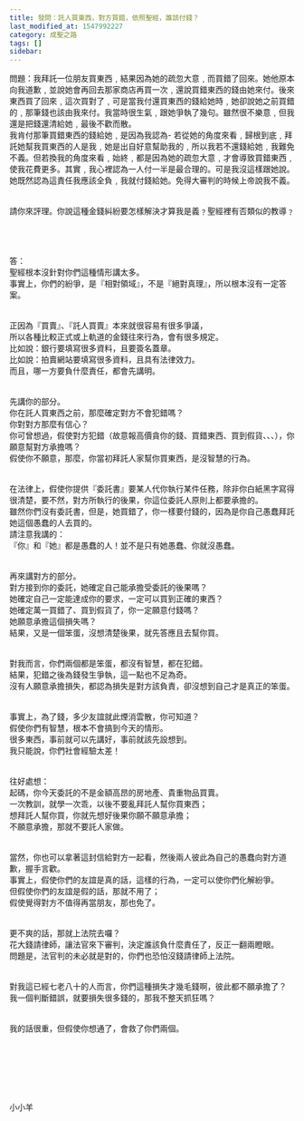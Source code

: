 ```yaml
---
title: 發問：託人買東西，對方買錯，依照聖經，誰該付錢？
last_modified_at: 1547992227
category: 成聖之路
tags: []
sidebar: 
---
```


<p>問題：我拜託一位朋友買東西﹐結果因為她的疏忽大意﹐而買錯了回來。她他原本向我道歉﹐並說她會再回去那家商店再買一次﹐還說買錯東西的錢由她來付。後來東西買了回來﹐這次買對了﹐可是當我付還買東西的錢給她時﹐她卻說她之前買錯的﹐那筆錢也該由我來付。我當時很生氣﹐跟她爭執了幾句。雖然很不樂意﹐但我還是把錢還清給她﹐最後不歡而散。<br/><!--more-->我肯付那筆買錯東西的錢給她﹐是因為我認為- 若從她的角度來看﹐歸根到底﹐拜託她幫我買東西的人是我﹐她是出自好意幫助我的﹐所以我若不還錢給她﹐我難免不義。但若換我的角度來看﹐始終﹐都是因為她的疏忽大意﹐才會導致買錯東西﹐使我花費更多。其實﹐我心裡認為一人付一半是最合理的。可是我沒這樣跟她說。她既然認為這責任我應該全負﹐我就付錢給她。免得大審判的時候上帝說我不義。<br/> <br/><br/>請你來評理。你說這種金錢糾紛要怎樣解決才算我是義﹖聖經裡有否類似的教導﹖<br/> <br/><br/><br/><br/>答：<br/>聖經根本沒針對你們這種情形講太多。<br/>事實上，你們的紛爭，是『相對領域』，不是『絕對真理』，所以根本沒有一定答案。<br/><br/> <br/>正因為『買賣』、『託人買賣』本來就很容易有很多爭議，<br/>所以各種比較正式或上軌道的金錢往來行為，會有很多規定。<br/>比如說：銀行要填寫很多資料，且要簽名蓋章。<br/>比如說：拍賣網站要填寫很多資料，且具有法律效力。<br/>而且，哪一方要負什麼責任，都會先講明。<br/> <br/><br/>先講你的部分。<br/>你在託人買東西之前，那麼確定對方不會犯錯嗎？<br/>你對對方那麼有信心？<br/>你可曾想過，假使對方犯錯（故意報高價貪你的錢、買錯東西、買到假貨、、、），你願意幫對方承擔嗎？<br/>假使你不願意，那麼，你當初拜託人家幫你買東西，是沒智慧的行為。<br/> <br/><br/>在法律上，假使你提供『委託書』要某人代你執行某件任務，除非你白紙黑字寫得很清楚，要不然，對方所執行的後果，你這位委託人原則上都要承擔的。<br/>雖然你們沒有委託書，但是，她買錯了，你一樣要付錢的，因為是你自己愚蠢拜託她這個愚蠢的人去買的。<br/>請注意我講的：<br/>『你』和『她』都是愚蠢的人！並不是只有她愚蠢、你就沒愚蠢。<br/> <br/><br/>再來講對方的部分。<br/>對方接到你的委託，她確定自己能承擔受委託的後果嗎？<br/>她確定自己一定能達成你的要求，一定可以買到正確的東西？<br/>她確定萬一買錯了、買到假貨了，你一定願意付錢嗎？<br/>她願意承擔這個損失嗎？<br/>結果，又是一個笨蛋，沒想清楚後果，就先答應且去幫你買。<br/> <br/><br/>對我而言，你們兩個都是笨蛋，都沒有智慧，都在犯錯。<br/>結果，犯錯之後為錢發生爭執，這一點也不足為奇。<br/>沒有人願意承擔損失，都認為損失是對方該負責，卻沒想到自己才是真正的笨蛋。<br/> <br/><br/>事實上，為了錢，多少友誼就此煙消雲散，你可知道？<br/>假使你們有智慧，根本不會搞到今天的情形。<br/>很多東西，事前就可以先講好，事前就該先設想到。<br/>我只能說，你們社會經驗太差！<br/> <br/><br/>往好處想：<br/>起碼，你今天委託的不是金額高昂的房地產、貴重物品買賣。<br/>一次教訓，就學一次乖，以後不要亂拜託人幫你買東西；<br/>想拜託人幫你買，你就先想好後果你願不願意承擔；<br/>不願意承擔，那就不要託人家做。<br/> <br/><br/>當然，你也可以拿著這封信給對方一起看，然後兩人彼此為自己的愚蠢向對方道歉，握手言歡。<br/>事實上，假使你們的友誼是真的話，這樣的行為，一定可以使你們化解紛爭。<br/>但假使你們的友誼是假的話，那就不用了；<br/>假使覺得對方不值得再當朋友，那也免了。<br/> <br/><br/>更不爽的話，那就上法院去囉？<br/>花大錢請律師，讓法官來下審判，決定誰該負什麼責任了，反正一翻兩瞪眼。<br/>問題是，法官判的未必就是對的，你們也恐怕沒錢請律師上法院。<br/> <br/><br/>對我這已經七老八十的人而言，你們這種損失才幾毛錢啊，彼此都不願承擔了？<br/>我一個判斷錯誤，就要損失很多錢的，那我不整天抓狂嗎？<br/> <br/> <br/>我的話很重，但假使你想通了，會救了你們兩個。<br/> <br/><br/><br/><br/><br/><br/><br/>小小羊<br/><br/><br/><br/><br/><br/><br/><br/>
</p>